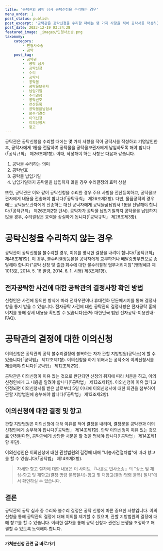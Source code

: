 ```yaml
---
title: '공탁관의 공탁 심사 공탁신청을 수리하는 경우'
menu_order: 1
post_status: publish
post_excerpt: '공탁관은 공탁신청을 수리할 때에는 몇 가지 사항을 적어 공탁서를 작성하고 기명날인한 후, 공탁자에게 1통을 전달하여 공탁물을 공탁물보관자에게 납입하도록 해야 합니다  공탁규칙  제26조제1항 . 이때, 작성해야 하는 사항은 다음과 같습니다.'
post_date: 2023-12-19 03:24:28
featured_image: _images/민형사소송.png
taxonomy:
    category:
        - 민형사소송
        - 공탁
    post_tag:
        - 공탁관
        -  공탁 심사
        -  공탁신청
        -  수리
        -  공탁서
        -  공탁물
        -  공탁물보관자
        -  납입기일
        -  수리결정
        -  공탁번호
        -  전산등록
        -  공탁물품납입서
        -  불수리결정
        -  이의신청
        -  이의신청서
        -  항고
---
```



공탁관은 공탁신청을 수리할 때에는 몇 가지 사항을 적어 공탁서를 작성하고 기명날인한 후, 공탁자에게 1통을 전달하여 공탁물을 공탁물보관자에게 납입하도록 해야 합니다(「공탁규칙」 제26조제1항). 이때, 작성해야 하는 사항은 다음과 같습니다.

1. 공탁을 수리하는 의미
2. 공탁번호
3. 공탁물 납입기일
4. 납입기일까지 공탁물을 납입하지 않을 경우 수리결정의 효력 상실

또한, 공탁관은 이와 같이 공탁신청을 수리한 경우 주요 사항을 전산등록하고, 공탁물보관자에게 내용을 전송해야 합니다(「공탁규칙」 제26조제2항). 다만, 물품공탁의 경우에는 공탁물보관자에게 전송하는 대신 공탁자에게 공탁물품납입서 1통을 전달해야 합니다(「공탁규칙」 제26조제2항 단서). 공탁자가 공탁물 납입기일까지 공탁물을 납입하지 않을 경우, 수리결정은 효력을 상실하게 됩니다(「공탁규칙」 제26조제3항).

# 공탁신청을 수리하지 않는 경우

공탁관이 공탁신청을 불수리할 경우, 이유를 명시한 결정을 내려야 합니다(「공탁규칙」 제48조제1항). 이 경우, 불수리결정등본을 공탁자에게 교부하거나 배달증명우편으로 송달해야 합니다("공탁 신청 및 출급·회수에 대한 불수리결정 업무처리지침"(행정예규 제1013호, 2014. 5. 16 발령, 2014. 6. 1. 시행) 제3조제1항).

## 전자공탁한 사건에 대한 공탁관의 결정사항 확인 방법

신청인은 사전에 동의한 방식에 따라 전자우편이나 휴대전화 단문메시지를 통해 결정사항을 통지 받을 수 있습니다. 전자공탁 사건에 대한 공탁관의 결정사항은 전자공탁 홈페이지를 통해 상세 내용을 확인할 수 있습니다(출처: 대한민국 법원 전자공탁-이용안내-FAQ).

# 공탁관의 결정에 대한 이의신청

이의신청은 공탁관의 공탁 불수리결정에 불복하는 자가 관할 지방법원(공탁소)에 할 수 있습니다(「공탁법」 제12조제1항). 이의신청을 하기 위해서는 공탁소에 이의신청서를 제출해야 합니다(「공탁법」 제12조제2항).

공탁관은 이의신청이 이유 있는 것으로 판단되면 신청의 취지에 따라 처분을 하고, 이의신청인에게 그 내용을 알려야 합니다(「공탁법」 제13조제1항). 이의신청이 이유 없다고 인정되면 이의신청서를 받은 날로부터 5일 이내에 이의신청서에 대한 의견을 첨부하여 관할 지방법원에 송부해야 합니다(「공탁법」 제13조제2항).

## 이의신청에 대한 결정 및 항고

관할 지방법원은 이의신청에 대해 이유를 적어 결정을 내리며, 결정문을 공탁관과 이의신청인에게 송부해야 합니다(「공탁법」 제14조제1항). 만약 이의신청이 이유 있는 것으로 인정된다면, 공탁관에게 상당한 처분을 할 것을 명해야 합니다(「공탁법」 제14조제1항 후단).

이의신청인은 이의신청에 대한 관할법원의 결정에 대해 "비송사건절차법"에 따라 항고를 할 수 있습니다(「공탁법」 제14조제2항).

> 자세한 항고 절차에 대한 내용은 이 사이트 『나홀로 민사소송』의 "상소 및 재심-항고 및 재항고(결정·명령 불복절차)-항고 및 재항고(결정·명령 불복) 절차"에서 확인하실 수 있습니다.

## 결론

공탁관의 공탁 심사 중 수리와 불수리 결정은 공탁 신청에 따른 중요한 사항입니다. 이의신청을 통해 공탁관의 결정에 대해 이의를 제기할 수 있으며, 관할 지방법원의 결정에 대해 항고를 할 수 있습니다. 이러한 절차를 통해 공탁 신청과 관련된 분쟁을 조정하고 해결할 수 있도록 노력해야 합니다.
<!-- wp:separator -->
<hr class="wp-block-separator has-alpha-channel-opacity"/>
<!-- /wp:separator -->

<!-- wp:group {"backgroundColor":"base","layout":{"type":"constrained"}} -->
<div class="wp-block-group has-base-background-color has-background"><!-- wp:paragraph {"align":"center","fontSize":"medium"} -->
<p class="has-text-align-center has-large-font-size"><strong>가처분신청 관련 글 바로가기</strong></p>
<!-- /wp:paragraph -->


<!-- wp:latest-posts
{"categories":[{"id":14597,"count":19,"description":"","link":"https://uknowlaw.com/category/%ea%b0%80%ec%b2%98%eb%b6%84%ec%8b%a0%ec%b2%ad/","name":"가처분신청","slug":"가처분신청","taxonomy":"category","parent":0,"meta":[],"_links":{"self":[{"href":"https://uknowlaw.com/wp-json/wp/v2/categories/14597"}],"collection":[{"href":"https://uknowlaw.com/wp-json/wp/v2/categories"}],"about":[{"href":"https://uknowlaw.com/wp-json/wp/v2/taxonomies/category"}],"wp:post_type":[{"href":"https://uknowlaw.com/wp-json/wp/v2/posts?categories=14597"}],"curies":[{"name":"wp","href":"https://api.w.org/{rel}","templated":true}]}}],"postsToShow":100,"excerptLength":28,"postLayout":"grid","columns":2,"featuredImageAlign":"left","featuredImageSizeSlug":"large","fontSize":"small"} /--></div>
<!-- /wp:group -->